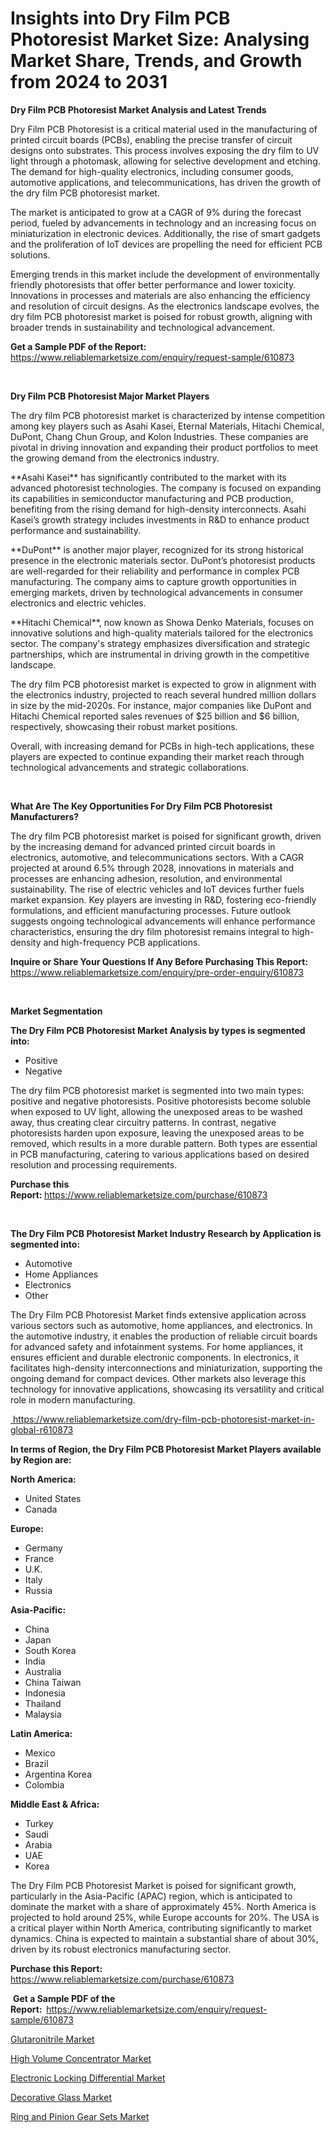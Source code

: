 <p><h1>Insights into Dry Film PCB Photoresist Market Size: Analysing Market Share, Trends, and Growth from 2024 to 2031</h1></p><p><strong>Dry Film PCB Photoresist Market Analysis and Latest Trends</strong></p>
<p><p>Dry Film PCB Photoresist is a critical material used in the manufacturing of printed circuit boards (PCBs), enabling the precise transfer of circuit designs onto substrates. This process involves exposing the dry film to UV light through a photomask, allowing for selective development and etching. The demand for high-quality electronics, including consumer goods, automotive applications, and telecommunications, has driven the growth of the dry film PCB photoresist market.</p><p>The market is anticipated to grow at a CAGR of 9% during the forecast period, fueled by advancements in technology and an increasing focus on miniaturization in electronic devices. Additionally, the rise of smart gadgets and the proliferation of IoT devices are propelling the need for efficient PCB solutions. </p><p>Emerging trends in this market include the development of environmentally friendly photoresists that offer better performance and lower toxicity. Innovations in processes and materials are also enhancing the efficiency and resolution of circuit designs. As the electronics landscape evolves, the dry film PCB photoresist market is poised for robust growth, aligning with broader trends in sustainability and technological advancement.</p></p>
<p><strong>Get a Sample PDF of the Report:&nbsp;</strong> <a href="https://www.reliablemarketsize.com/enquiry/request-sample/610873?utm_campaign=1845&utm_medium=2&utm_source=Github&utm_content=ia&utm_term=10122024&utm_id=dry-film-pcb-photoresist">https://www.reliablemarketsize.com/enquiry/request-sample/610873</a></p>
<p>&nbsp;</p>
<p><strong>Dry Film PCB Photoresist Major Market Players</strong></p>
<p><p>The dry film PCB photoresist market is characterized by intense competition among key players such as Asahi Kasei, Eternal Materials, Hitachi Chemical, DuPont, Chang Chun Group, and Kolon Industries. These companies are pivotal in driving innovation and expanding their product portfolios to meet the growing demand from the electronics industry.</p><p>**Asahi Kasei** has significantly contributed to the market with its advanced photoresist technologies. The company is focused on expanding its capabilities in semiconductor manufacturing and PCB production, benefiting from the rising demand for high-density interconnects. Asahi Kasei’s growth strategy includes investments in R&D to enhance product performance and sustainability.</p><p>**DuPont** is another major player, recognized for its strong historical presence in the electronic materials sector. DuPont’s photoresist products are well-regarded for their reliability and performance in complex PCB manufacturing. The company aims to capture growth opportunities in emerging markets, driven by technological advancements in consumer electronics and electric vehicles.</p><p>**Hitachi Chemical**, now known as Showa Denko Materials, focuses on innovative solutions and high-quality materials tailored for the electronics sector. The company's strategy emphasizes diversification and strategic partnerships, which are instrumental in driving growth in the competitive landscape.</p><p>The dry film PCB photoresist market is expected to grow in alignment with the electronics industry, projected to reach several hundred million dollars in size by the mid-2020s. For instance, major companies like DuPont and Hitachi Chemical reported sales revenues of $25 billion and $6 billion, respectively, showcasing their robust market positions.</p><p>Overall, with increasing demand for PCBs in high-tech applications, these players are expected to continue expanding their market reach through technological advancements and strategic collaborations.</p></p>
<p>&nbsp;</p>
<p><strong>What Are The Key Opportunities For Dry Film PCB Photoresist Manufacturers?</strong></p>
<p><p>The dry film PCB photoresist market is poised for significant growth, driven by the increasing demand for advanced printed circuit boards in electronics, automotive, and telecommunications sectors. With a CAGR projected at around 6.5% through 2028, innovations in materials and processes are enhancing adhesion, resolution, and environmental sustainability. The rise of electric vehicles and IoT devices further fuels market expansion. Key players are investing in R&D, fostering eco-friendly formulations, and efficient manufacturing processes. Future outlook suggests ongoing technological advancements will enhance performance characteristics, ensuring the dry film photoresist remains integral to high-density and high-frequency PCB applications.</p></p>
<p><strong>Inquire or Share Your Questions If Any Before Purchasing This Report:</strong> <a href="https://www.reliablemarketsize.com/enquiry/pre-order-enquiry/610873?utm_campaign=1845&utm_medium=2&utm_source=Github&utm_content=ia&utm_term=10122024&utm_id=dry-film-pcb-photoresist">https://www.reliablemarketsize.com/enquiry/pre-order-enquiry/610873</a></p>
<p>&nbsp;</p>
<p><strong>Market Segmentation</strong></p>
<p><strong>The Dry Film PCB Photoresist Market Analysis by types is segmented into:</strong></p>
<p><ul><li>Positive</li><li>Negative</li></ul></p>
<p><p>The dry film PCB photoresist market is segmented into two main types: positive and negative photoresists. Positive photoresists become soluble when exposed to UV light, allowing the unexposed areas to be washed away, thus creating clear circuitry patterns. In contrast, negative photoresists harden upon exposure, leaving the unexposed areas to be removed, which results in a more durable pattern. Both types are essential in PCB manufacturing, catering to various applications based on desired resolution and processing requirements.</p></p>
<p><strong>Purchase this Report:&nbsp;</strong><a href="https://www.reliablemarketsize.com/purchase/610873?utm_campaign=1845&utm_medium=2&utm_source=Github&utm_content=ia&utm_term=10122024&utm_id=dry-film-pcb-photoresist">https://www.reliablemarketsize.com/purchase/610873</a></p>
<p>&nbsp;</p>
<p><strong>The Dry Film PCB Photoresist Market Industry Research by Application is segmented into:</strong></p>
<p><ul><li>Automotive</li><li>Home Appliances</li><li>Electronics</li><li>Other</li></ul></p>
<p><p>The Dry Film PCB Photoresist Market finds extensive application across various sectors such as automotive, home appliances, and electronics. In the automotive industry, it enables the production of reliable circuit boards for advanced safety and infotainment systems. For home appliances, it ensures efficient and durable electronic components. In electronics, it facilitates high-density interconnections and miniaturization, supporting the ongoing demand for compact devices. Other markets also leverage this technology for innovative applications, showcasing its versatility and critical role in modern manufacturing.</p></p>
<p><a href="https://www.reliablemarketsize.com/dry-film-pcb-photoresist-market-in-global-r610873?utm_campaign=1845&utm_medium=2&utm_source=Github&utm_content=ia&utm_term=10122024&utm_id=dry-film-pcb-photoresist">&nbsp;https://www.reliablemarketsize.com/dry-film-pcb-photoresist-market-in-global-r610873</a></p>
<p><strong>In terms of Region, the Dry Film PCB Photoresist Market Players available by Region are:</strong></p>
<p>
    <p> <strong> North America: </strong>
        <ul>
            <li>United States</li>
            <li>Canada</li>
        </ul>
        </p> 
    <p> <strong> Europe: </strong>
        <ul>
            <li>Germany</li>
            <li>France</li>
            <li>U.K.</li>
            <li>Italy</li>
            <li>Russia</li>
        </ul>
        </p> 
    <p> <strong> Asia-Pacific: </strong>
        <ul>
            <li>China</li>
            <li>Japan</li>
            <li>South Korea</li>
            <li>India</li>
            <li>Australia</li>
            <li>China Taiwan</li>
            <li>Indonesia</li>
            <li>Thailand</li>
            <li>Malaysia</li>
        </ul>
        </p> 
    <p> <strong> Latin America: </strong>
        <ul>
            <li>Mexico</li>
            <li>Brazil</li>
            <li>Argentina Korea</li>
            <li>Colombia</li>
        </ul>
        </p> 
    <p> <strong> Middle East & Africa: </strong>
        <ul>
            <li>Turkey</li>
            <li>Saudi</li>
            <li>Arabia</li>
            <li>UAE</li>
            <li>Korea</li>
        </ul>
    </p>
    </p>
<p><p>The Dry Film PCB Photoresist Market is poised for significant growth, particularly in the Asia-Pacific (APAC) region, which is anticipated to dominate the market with a share of approximately 45%. North America is projected to hold around 25%, while Europe accounts for 20%. The USA is a critical player within North America, contributing significantly to market dynamics. China is expected to maintain a substantial share of about 30%, driven by its robust electronics manufacturing sector.</p></p>
<p><strong>Purchase this Report: </strong><a href="https://www.reliablemarketsize.com/purchase/610873?utm_campaign=1845&utm_medium=2&utm_source=Github&utm_content=ia&utm_term=10122024&utm_id=dry-film-pcb-photoresist">https://www.reliablemarketsize.com/purchase/610873</a></p>
<p>&nbsp;<strong>Get a Sample PDF of the Report:&nbsp;&nbsp;</strong><a href="https://www.reliablemarketsize.com/enquiry/request-sample/610873?utm_campaign=1845&utm_medium=2&utm_source=Github&utm_content=ia&utm_term=10122024&utm_id=dry-film-pcb-photoresist">https://www.reliablemarketsize.com/enquiry/request-sample/610873</a></p>
<p><strong></strong></p>
<p><p><a href="https://www.linkedin.com/pulse/th-score-market-0ptye?utm_campaign=1845&utm_medium=2&utm_source=Github&utm_content=ia&utm_term=10122024&utm_id=dry-film-pcb-photoresist">Glutaronitrile Market</a></p><p><a href="https://github.com/RickHolmes3/Market-Research-Report-List-7/blob/main/high-volume-concentrator-market.md?utm_campaign=1845&utm_medium=2&utm_source=Github&utm_content=ia&utm_term=10122024&utm_id=dry-film-pcb-photoresist">High Volume Concentrator Market</a></p><p><a href="https://www.linkedin.com/pulse/industry-growth-potential-electronic-locking-differential-1yjff?utm_campaign=1845&utm_medium=2&utm_source=Github&utm_content=ia&utm_term=10122024&utm_id=dry-film-pcb-photoresist">Electronic Locking Differential Market</a></p><p><a href="https://www.linkedin.com/pulse/th-score-market-0ptye?utm_campaign=1845&utm_medium=2&utm_source=Github&utm_content=ia&utm_term=10122024&utm_id=dry-film-pcb-photoresist">Decorative Glass Market</a></p><p><a href="https://www.linkedin.com/pulse/ring-pinion-gear-sets-market-size-growing-cagr-42-from-2024-cfayf?utm_campaign=1845&utm_medium=2&utm_source=Github&utm_content=ia&utm_term=10122024&utm_id=dry-film-pcb-photoresist">Ring and Pinion Gear Sets Market</a></p></p>